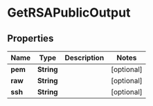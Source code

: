 

# GetRSAPublicOutput


## Properties

Name | Type | Description | Notes
------------ | ------------- | ------------- | -------------
**pem** | **String** |  |  [optional]
**raw** | **String** |  |  [optional]
**ssh** | **String** |  |  [optional]



